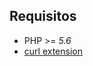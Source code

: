 <!-- require -->
## Requisitos

* PHP >= *5.6*
* [curl extension](http://php.net/manual/en/intro.curl.php)

<!-- //require -->
